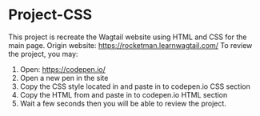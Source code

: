 # Project-CSS
This project is recreate the Wagtail website using HTML and CSS for the main page.
Origin website: https://rocketman.learnwagtail.com/
To review the project, you may:
1. Open: https://codepen.io/
2. Open a new pen in the site
3. Copy the CSS style located in <head> and paste in to codepen.io CSS section
4. Copy the HTML from <body> and paste in to codepen.io HTML section
5. Wait a few seconds then you will be able to review the project.
